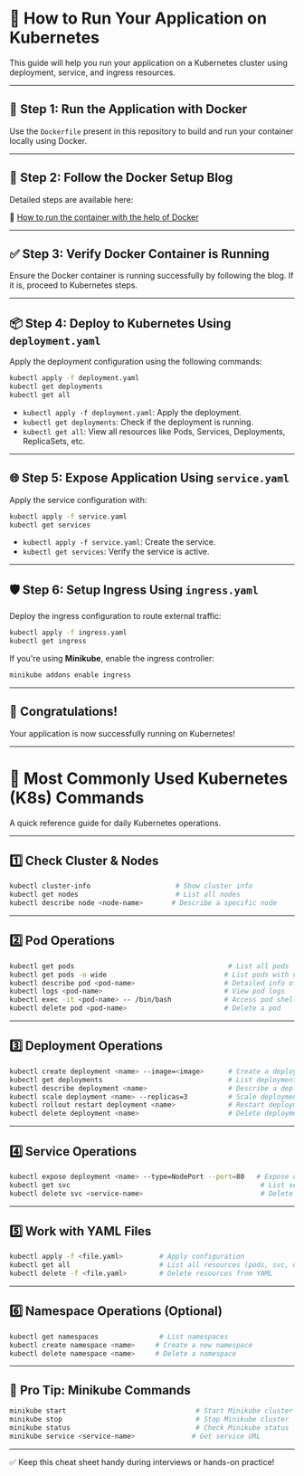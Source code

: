 
# 🚀 How to Run Your Application on Kubernetes

This guide will help you run your application on a Kubernetes cluster using deployment, service, and ingress resources.

---

## 🧱 Step 1: Run the Application with Docker

Use the `Dockerfile` present in this repository to build and run your container locally using Docker.

---

## 🔗 Step 2: Follow the Docker Setup Blog

Detailed steps are available here:

🔗 [How to run the container with the help of Docker](https://dev.to/nandkishor/how-to-run-the-container-with-the-help-of-docker--17p)

---

## ✅ Step 3: Verify Docker Container is Running

Ensure the Docker container is running successfully by following the blog. If it is, proceed to Kubernetes steps.

---

## 📦 Step 4: Deploy to Kubernetes Using `deployment.yaml`

Apply the deployment configuration using the following commands:

```bash
kubectl apply -f deployment.yaml
kubectl get deployments
kubectl get all
```

- `kubectl apply -f deployment.yaml`: Apply the deployment.
- `kubectl get deployments`: Check if the deployment is running.
- `kubectl get all`: View all resources like Pods, Services, Deployments, ReplicaSets, etc.

---

## 🌐 Step 5: Expose Application Using `service.yaml`

Apply the service configuration with:

```bash
kubectl apply -f service.yaml
kubectl get services
```

- `kubectl apply -f service.yaml`: Create the service.
- `kubectl get services`: Verify the service is active.

---

## 🛡️ Step 6: Setup Ingress Using `ingress.yaml`

Deploy the ingress configuration to route external traffic:

```bash
kubectl apply -f ingress.yaml
kubectl get ingress
```

If you're using **Minikube**, enable the ingress controller:

```bash
minikube addons enable ingress
```

---

## 🎉 Congratulations!

Your application is now successfully running on Kubernetes!


 ------------------------------------------------------------------------------------------------------------------------------------------------------------------------------------


# 📘 Most Commonly Used Kubernetes (K8s) Commands

A quick reference guide for daily Kubernetes operations.

---

## 1️⃣ Check Cluster & Nodes

```bash
kubectl cluster-info                     # Show cluster info
kubectl get nodes                        # List all nodes  
kubectl describe node <node-name>       # Describe a specific node
```

---

## 2️⃣ Pod Operations

```bash
kubectl get pods                                      # List all pods
kubectl get pods -o wide                             # List pods with details (IP, Node, etc.)
kubectl describe pod <pod-name>                      # Detailed info of a pod
kubectl logs <pod-name>                              # View pod logs
kubectl exec -it <pod-name> -- /bin/bash             # Access pod shell
kubectl delete pod <pod-name>                        # Delete a pod
```

---

## 3️⃣ Deployment Operations

```bash
kubectl create deployment <name> --image=<image>      # Create a deployment
kubectl get deployments                               # List deployments
kubectl describe deployment <name>                    # Describe a deployment
kubectl scale deployment <name> --replicas=3          # Scale deployment
kubectl rollout restart deployment <name>             # Restart deployment
kubectl delete deployment <name>                      # Delete deployment
```

---

## 4️⃣ Service Operations

```bash
kubectl expose deployment <name> --type=NodePort --port=80   # Expose deployment
kubectl get svc                                               # List services
kubectl delete svc <service-name>                             # Delete a service
```

---

## 5️⃣ Work with YAML Files

```bash
kubectl apply -f <file.yaml>         # Apply configuration
kubectl get all                      # List all resources (pods, svc, deployments, etc.)
kubectl delete -f <file.yaml>        # Delete resources from YAML
```

---

## 6️⃣ Namespace Operations (Optional)

```bash
kubectl get namespaces               # List namespaces
kubectl create namespace <name>     # Create a new namespace
kubectl delete namespace <name>     # Delete a namespace
```

---

## 🔹 Pro Tip: Minikube Commands

```bash
minikube start                                # Start Minikube cluster
minikube stop                                 # Stop Minikube cluster
minikube status                               # Check Minikube status
minikube service <service-name>              # Get service URL
```

---
✅ Keep this cheat sheet handy during interviews or hands-on practice!

